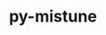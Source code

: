 ---
title: "py-mistune"
layout: cache
categories: [package, develop]
meta: {"versions": ["2.0.4"], "compilers": ["gcc@=11.1.0"], "oss": ["ubuntu20.04"], "platforms": ["linux"], "targets": ["ppc64le", "x86_64_v3"], "stacks": ["data-vis-sdk", "e4s", "e4s-power"], "num_specs": 10, "num_specs_by_stack": {"e4s-power": 3, "data-vis-sdk": 4, "e4s": 3}}
spec_details: [{"hash": "p7b3vmcvyrudsqsoyrw3sexse43pb4mv", "compiler": "gcc@=11.1.0", "versions": ["2.0.4"], "os": "ubuntu20.04", "platform": "linux", "target": "ppc64le", "variants": ["build_system=python_pip"], "stacks": ["e4s-power"], "size": "-", "tarball": "https://binaries.spack.io/develop/build_cache/linux-ubuntu20.04-ppc64le/gcc-11.1.0/py-mistune-2.0.4/linux-ubuntu20.04-ppc64le-gcc-11.1.0-py-mistune-2.0.4-p7b3vmcvyrudsqsoyrw3sexse43pb4mv.spack"}, {"hash": "2ozawmq2shw6cvxfbwehnltd3uetvipk", "compiler": "gcc@=11.1.0", "versions": ["2.0.4"], "os": "ubuntu20.04", "platform": "linux", "target": "ppc64le", "variants": ["build_system=python_pip"], "stacks": ["e4s-power"], "size": "-", "tarball": "https://binaries.spack.io/develop/build_cache/linux-ubuntu20.04-ppc64le/gcc-11.1.0/py-mistune-2.0.4/linux-ubuntu20.04-ppc64le-gcc-11.1.0-py-mistune-2.0.4-2ozawmq2shw6cvxfbwehnltd3uetvipk.spack"}, {"hash": "d453dof7tpslipmvj3dj5uu2abco5dib", "compiler": "gcc@=11.1.0", "versions": ["2.0.4"], "os": "ubuntu20.04", "platform": "linux", "target": "ppc64le", "variants": ["build_system=python_pip"], "stacks": ["e4s-power"], "size": "-", "tarball": "https://binaries.spack.io/develop/build_cache/linux-ubuntu20.04-ppc64le/gcc-11.1.0/py-mistune-2.0.4/linux-ubuntu20.04-ppc64le-gcc-11.1.0-py-mistune-2.0.4-d453dof7tpslipmvj3dj5uu2abco5dib.spack"}, {"hash": "jvsbbzf3z432hq2sesww3wiybel6xdah", "compiler": "gcc@=11.1.0", "versions": ["2.0.4"], "os": "ubuntu20.04", "platform": "linux", "target": "x86_64_v3", "variants": ["build_system=python_pip"], "stacks": ["data-vis-sdk"], "size": "-", "tarball": "https://binaries.spack.io/develop/build_cache/linux-ubuntu20.04-x86_64_v3/gcc-11.1.0/py-mistune-2.0.4/linux-ubuntu20.04-x86_64_v3-gcc-11.1.0-py-mistune-2.0.4-jvsbbzf3z432hq2sesww3wiybel6xdah.spack"}, {"hash": "6zhnhfiir6nji7ix5ojwruiqapxzskv5", "compiler": "gcc@=11.1.0", "versions": ["2.0.4"], "os": "ubuntu20.04", "platform": "linux", "target": "x86_64_v3", "variants": ["build_system=python_pip"], "stacks": ["data-vis-sdk"], "size": "-", "tarball": "https://binaries.spack.io/develop/build_cache/linux-ubuntu20.04-x86_64_v3/gcc-11.1.0/py-mistune-2.0.4/linux-ubuntu20.04-x86_64_v3-gcc-11.1.0-py-mistune-2.0.4-6zhnhfiir6nji7ix5ojwruiqapxzskv5.spack"}, {"hash": "ewcr4vl5aomh4znwd5xmsvsw7z2cxpsv", "compiler": "gcc@=11.1.0", "versions": ["2.0.4"], "os": "ubuntu20.04", "platform": "linux", "target": "x86_64_v3", "variants": ["build_system=python_pip"], "stacks": ["data-vis-sdk"], "size": "-", "tarball": "https://binaries.spack.io/develop/build_cache/linux-ubuntu20.04-x86_64_v3/gcc-11.1.0/py-mistune-2.0.4/linux-ubuntu20.04-x86_64_v3-gcc-11.1.0-py-mistune-2.0.4-ewcr4vl5aomh4znwd5xmsvsw7z2cxpsv.spack"}, {"hash": "f646fvcc2cyqrypmxw5erfoe33b5p6ai", "compiler": "gcc@=11.1.0", "versions": ["2.0.4"], "os": "ubuntu20.04", "platform": "linux", "target": "x86_64_v3", "variants": ["build_system=python_pip"], "stacks": ["e4s"], "size": "-", "tarball": "https://binaries.spack.io/develop/build_cache/linux-ubuntu20.04-x86_64_v3/gcc-11.1.0/py-mistune-2.0.4/linux-ubuntu20.04-x86_64_v3-gcc-11.1.0-py-mistune-2.0.4-f646fvcc2cyqrypmxw5erfoe33b5p6ai.spack"}, {"hash": "xx2qywbnvh4dtk46qmfb62sxm3dmctxh", "compiler": "gcc@=11.1.0", "versions": ["2.0.4"], "os": "ubuntu20.04", "platform": "linux", "target": "x86_64_v3", "variants": ["build_system=python_pip"], "stacks": ["data-vis-sdk"], "size": "-", "tarball": "https://binaries.spack.io/develop/build_cache/linux-ubuntu20.04-x86_64_v3/gcc-11.1.0/py-mistune-2.0.4/linux-ubuntu20.04-x86_64_v3-gcc-11.1.0-py-mistune-2.0.4-xx2qywbnvh4dtk46qmfb62sxm3dmctxh.spack"}, {"hash": "w2o63xpula5ljnr5xrtxeofiexyazo6g", "compiler": "gcc@=11.1.0", "versions": ["2.0.4"], "os": "ubuntu20.04", "platform": "linux", "target": "x86_64_v3", "variants": ["build_system=python_pip"], "stacks": ["e4s"], "size": "-", "tarball": "https://binaries.spack.io/develop/build_cache/linux-ubuntu20.04-x86_64_v3/gcc-11.1.0/py-mistune-2.0.4/linux-ubuntu20.04-x86_64_v3-gcc-11.1.0-py-mistune-2.0.4-w2o63xpula5ljnr5xrtxeofiexyazo6g.spack"}, {"hash": "ofzsp53xvklx6cizbougpttnhcpq4jkv", "compiler": "gcc@=11.1.0", "versions": ["2.0.4"], "os": "ubuntu20.04", "platform": "linux", "target": "x86_64_v3", "variants": ["build_system=python_pip"], "stacks": ["e4s"], "size": "-", "tarball": "https://binaries.spack.io/develop/build_cache/linux-ubuntu20.04-x86_64_v3/gcc-11.1.0/py-mistune-2.0.4/linux-ubuntu20.04-x86_64_v3-gcc-11.1.0-py-mistune-2.0.4-ofzsp53xvklx6cizbougpttnhcpq4jkv.spack"}]
---